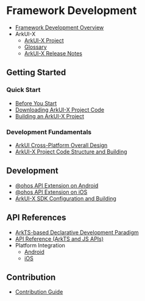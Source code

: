 # Framework Development

- [Framework Development Overview](framework-dev-guide.md)
- ArkUI-X
  - [ArkUI-X Project](../ArkUI-X-Overview.md)
  - [Glossary](../glossary.md)
  - [ArkUI-X Release Notes](../release-notes/README.md)

## Getting Started

### Quick Start

- [Before You Start](quick-start/start-overview.md)
- [Downloading ArkUI-X Project Code](./quick-start/start-with-download.md)
- [Building an ArkUI-X Project](./quick-start/start-with-build.md)

### Development Fundamentals

- [ArkUI Cross-Platform Overall Design](design/design-overview.md)
- [ArkUI-X Project Code Structure and Building](quick-start/project-structure-guide.md)

## Development

- [@ohos API Extension on Android](../application-dev/tutorial/how-to-use-napi-on-android.md)
- [@ohos API Extension on iOS](../application-dev/tutorial/how-to-use-napi-on-ios.md)
- [ArkUI-X SDK Configuration and Building](./tutorial/how-to-package-arkui-x-sdk.md)

## API References

- [ArkTS-based Declarative Development Paradigm](../application-dev/reference/apis/README.md)
- [API Reference (ArkTS and JS APIs)](../application-dev/reference/apis/README.md)
- Platform Integration
  - [Android](../application-dev/reference/arkui-for-android/README.md)
  - [iOS](../application-dev/reference/arkui-for-ios/README.md)

## Contribution

- [Contribution Guide](../contribute/README.md)
